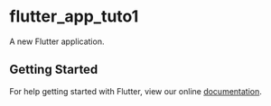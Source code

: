 # flutter_app_tuto1

A new Flutter application.

## Getting Started

For help getting started with Flutter, view our online
[documentation](https://flutter.io/).
